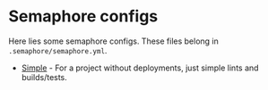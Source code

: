 # Semaphore configs

Here lies some semaphore configs. These files belong in `.semaphore/semaphore.yml`.

- [Simple](./simple/semaphore.yml) - For a project without deployments, just simple lints and builds/tests.
